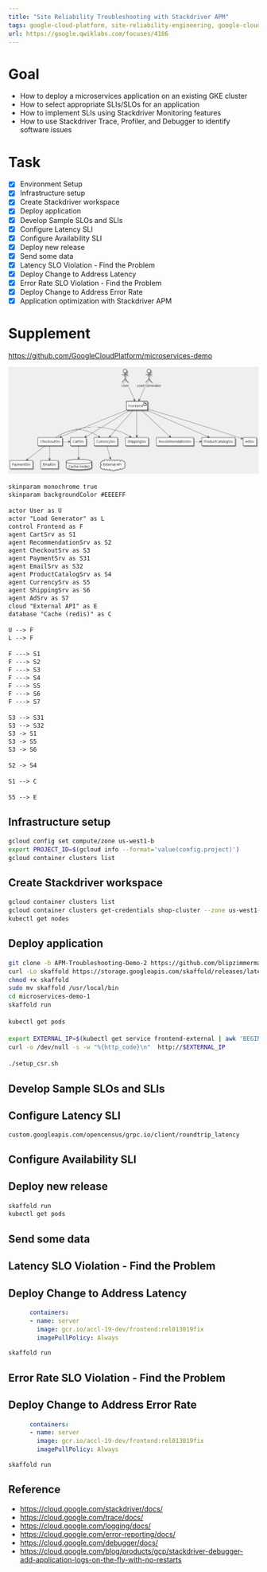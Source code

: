 ```yaml
---
title: "Site Reliability Troubleshooting with Stackdriver APM"
tags: google-cloud-platform, site-reliability-engineering, google-cloud-stackdriver, monitoring
url: https://google.qwiklabs.com/focuses/4186
---
```


# Goal
- How to deploy a microservices application on an existing GKE cluster
- How to select appropriate SLIs/SLOs for an application
- How to implement SLIs using Stackdriver Monitoring features
- How to use Stackdriver Trace, Profiler, and Debugger to identify software issues

# Task
- [x] Environment Setup
- [x] Infrastructure setup
- [x] Create Stackdriver workspace
- [x] Deploy application
- [x] Develop Sample SLOs and SLIs
- [x] Configure Latency SLI
- [x] Configure Availability SLI
- [x] Deploy new release
- [x] Send some data
- [x] Latency SLO Violation - Find the Problem
- [x] Deploy Change to Address Latency
- [x] Error Rate SLO Violation - Find the Problem
- [x] Deploy Change to Address Error Rate
- [x] Application optimization with Stackdriver APM

# Supplement
https://github.com/GoogleCloudPlatform/microservices-demo

![](site_reliability_troubleshooting_with_stackdriver_apm.png)

```uml
skinparam monochrome true
skinparam backgroundColor #EEEEFF

actor User as U
actor "Load Generator" as L
control Frontend as F
agent CartSrv as S1
agent RecommendationSrv as S2
agent CheckoutSrv as S3
agent PaymentSrv as S31
agent EmailSrv as S32
agent ProductCatalogSrv as S4
agent CurrencySrv as S5
agent ShippingSrv as S6
agent AdSrv as S7
cloud "External API" as E
database "Cache (redis)" as C

U --> F
L --> F

F ---> S1
F ---> S2
F ---> S3
F ---> S4
F ---> S5
F ---> S6
F ---> S7

S3 --> S31
S3 --> S32
S3 -> S1
S3 -> S5
S3 -> S6

S2 -> S4

S1 --> C

S5 --> E
```

## Infrastructure setup
```sh
gcloud config set compute/zone us-west1-b
export PROJECT_ID=$(gcloud info --format='value(config.project)')
gcloud container clusters list
```

## Create Stackdriver workspace
```sh
gcloud container clusters list
gcloud container clusters get-credentials shop-cluster --zone us-west1-b
kubectl get nodes
```

## Deploy application
```sh
git clone -b APM-Troubleshooting-Demo-2 https://github.com/blipzimmerman/microservices-demo-1
curl -Lo skaffold https://storage.googleapis.com/skaffold/releases/latest/skaffold-linux-amd64
chmod +x skaffold
sudo mv skaffold /usr/local/bin
cd microservices-demo-1
skaffold run

kubectl get pods

export EXTERNAL_IP=$(kubectl get service frontend-external | awk 'BEGIN { cnt=0; } { cnt+=1; if (cnt > 1) print $4; }')
curl -o /dev/null -s -w "%{http_code}\n"  http://$EXTERNAL_IP

./setup_csr.sh
```

## Develop Sample SLOs and SLIs
## Configure Latency SLI
```
custom.googleapis.com/opencensus/grpc.io/client/roundtrip_latency
```

## Configure Availability SLI
## Deploy new release
```sh
skaffold run
kubectl get pods
```

## Send some data
## Latency SLO Violation - Find the Problem
## Deploy Change to Address Latency
```yaml
      containers:
      - name: server
        image: gcr.io/accl-19-dev/frontend:rel013019fix
        imagePullPolicy: Always
```
```sh
skaffold run
```

## Error Rate SLO Violation - Find the Problem
## Deploy Change to Address Error Rate
```yaml
      containers:
      - name: server
        image: gcr.io/accl-19-dev/frontend:rel013019fix
        imagePullPolicy: Always
```
```sh
skaffold run
```

## Reference
- https://cloud.google.com/stackdriver/docs/
- https://cloud.google.com/trace/docs/
- https://cloud.google.com/logging/docs/
- https://cloud.google.com/error-reporting/docs/
- https://cloud.google.com/debugger/docs/
- https://cloud.google.com/blog/products/gcp/stackdriver-debugger-add-application-logs-on-the-fly-with-no-restarts
